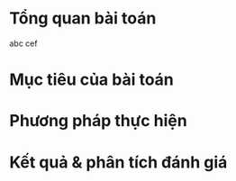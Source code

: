 # Tổng quan bài toán

abc cef


# Mục tiêu của bài toán

# Phương pháp thực hiện

# Kết quả & phân tích đánh giá